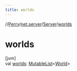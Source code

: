 ```yaml
---
title: worlds
---
```

//[Perry](../../../index.html)/[net.server](../index.html)/[Server](index.html)/[worlds](worlds.html)



# worlds



[jvm]\
val [worlds](worlds.html): [MutableList](https://kotlinlang.org/api/latest/jvm/stdlib/kotlin.collections/-mutable-list/index.html)<[World](../../net.server.world/-world/index.html)>





